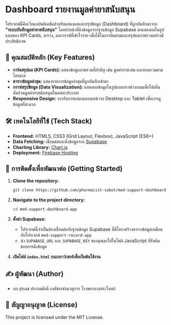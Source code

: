 # Dashboard รายงานมูลค่ายาสนับสนุน

โปรเจกต์นี้คือเว็บแอปพลิเคชันสำหรับแสดงผลและสรุปข้อมูล (Dashboard) ที่ถูกบันทึกมาจาก **"ระบบบันทึกมูลค่ายาสนับสนุน"** โดยทำหน้าที่ดึงข้อมูลจากฐานข้อมูล Supabase มาแสดงผลในรูปแบบของ KPI Cards, ตาราง, และกราฟที่เข้าใจง่าย เพื่อใช้ในการติดตามและสรุปผลภาพรวมอย่างมีประสิทธิภาพ

## 🎉 คุณสมบัติหลัก (Key Features)

- **การ์ดสรุปผล (KPI Cards):** แสดงข้อมูลภาพรวมที่สำคัญ เช่น มูลค่ายาสะสม และยอดรวมตามไตรมาส
- **ตารางข้อมูลล่าสุด:** แสดงรายการข้อมูลล่าสุดที่ถูกบันทึกเข้ามา
- **กราฟสรุปข้อมูล (Data Visualization):** แสดงผลข้อมูลในรูปแบบกราฟวงกลมเพื่อให้เห็นสัดส่วนมูลค่ายาสนับสนุนในแต่ละประเภท
- **Responsive Design:** รองรับการแสดงผลบนหน้าจอ Desktop และ Tablet เพื่อการดูข้อมูลที่สะดวก

## 🛠️ เทคโนโลยีที่ใช้ (Tech Stack)

- **Frontend:** HTML5, CSS3 (Grid Layout, Flexbox), JavaScript (ES6+)
- **Data Fetching:** เชื่อมต่อและดึงข้อมูลจาก [Supabase](https://supabase.io/)
- **Charting Library:** [Chart.js](https://www.chartjs.org/)
- **Deployment:** [Firebase Hosting](https://firebase.google.com/docs/hosting)

## 🏁 การติดตั้งเพื่อพัฒนาต่อ (Getting Started)

1.  **Clone the repository:**
    ```bash
    git clone https://github.com/pharmacist-sabot/med-support-dashboard-app.git
    ```

2.  **Navigate to the project directory:**
    ```bash
    cd med-support-dashboard-app
    ```

3.  **ตั้งค่า Supabase:**
    - โปรเจกต์นี้จำเป็นต้องเชื่อมต่อกับฐานข้อมูล Supabase ที่มีโครงสร้างตารางข้อมูลเหมือนกับโปรเจกต์ `med-support-record-app`
    - นำ `SUPABASE_URL` และ `SUPABASE_KEY` ของคุณมาใส่ในไฟล์ JavaScript ที่รับผิดชอบการดึงข้อมูล

4.  **เปิดไฟล์ `index.html` บนเบราว์เซอร์เพื่อเริ่มต้นใช้งาน**

## ✍️ ผู้พัฒนา (Author)

- ภก.สุรเดช ประถมศักดิ์ เภสัชกรชำนาญการ โรงพยาบาลสระโบสถ์

## 📄 สัญญาอนุญาต (License)

This project is licensed under the MIT License.
